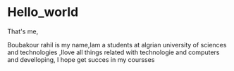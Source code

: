 # Hello_world


That's me,


Boubakour rahil is my name,Iam a students at algrian university of sciences and technologies ,Ilove all things related with technologie and computers and develloping, I hope get succes in my coursses
